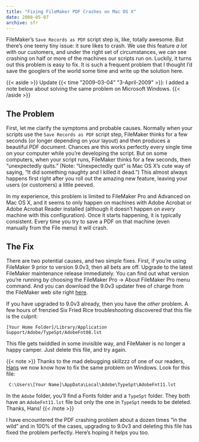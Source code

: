 ```yaml
---
title: "Fixing FileMaker PDF Crashes on Mac OS X"
date: 2008-05-07
archive: sfr
---
```


FileMaker’s `Save Records as PDF` script step is, like, totally awesome. But there’s one teeny tiny issue: it sure likes to crash. We use this feature *a lot* with our customers, and under the right set of circumstances, we can see crashing on half or more of the machines our scripts run on. Luckily, it turns out this problem is easy to fix. It is such a frequent problem that I thought I’d save the googlers of the world some time and write up the solution here.

{{< aside >}}
Update {{< time "2009-03-04" "3-April-2009" >}}: I added a note below about solving the same problem on Microsoft Windows.
{{< /aside >}}

## The Problem

First, let me clarify the symptoms and probable causes. Normally when your scripts use the `Save Records as PDF` script step, FileMaker thinks for a few seconds (or longer depending on your layout) and then produces a beautiful PDF document. Chances are this works perfectly every single time on your computer while you’re developing the script. But on some computers, when your script runs, FileMaker thinks for a few seconds, then “unexpectedly quits.” (Note: “Unexpectedly quit” is Mac OS X’s cute way of saying, “It did something naughty and I killed it dead.”) This almost always happens first right after you roll out the amazing new feature, leaving your users (or customers) a little peeved.

In my experience, this problem is limited to FileMaker Pro and Advanced on Mac OS X, and it seems to only happen on machines with Adobe Acrobat or Adobe Acrobat Reader installed (although it doesn’t happen on *every* machine with this configuration). Once it starts happening, it is typically consistent. Every time you try to save a PDF on that machine (even manually from the File menu) it will crash.

## The Fix

There are two potential causes, and two simple fixes. First, if you’re using FileMaker 9 prior to version 9.0v3, then all bets are off. Upgrade to the latest FileMaker maintenance release immediately. You can find out what version you’re running by choosing the FileMaker Pro → About FileMaker Pro menu command. And you can download the 9.0v3 updater free of charge from the FileMaker web site right [here](http://filemaker.com/support/downloads/index.html).

If you have upgraded to 9.0v3 already, then you have the *other* problem. A few hours of frenzied Six Fried Rice troubleshooting discovered that this file is the culprit:

```
[Your Home Folder]/Library/Application Support/Adobe/TypeSpt/AdobeFnt08.lst
```

This file gets twiddled in some invisible way, and FileMaker is no longer a happy camper. Just delete this file, and try again.

{{< note >}}
Thanks to the mad debugging skillzzz of one of our readers, [Hans](http://www.elmersystems.dk/) we now know how to fix the same problem on Windows. Look for this file:

` C:\Users\[Your Name]\AppData\Local\Adobe\TypeSpt\AdobeFnt11.lst`

In the `Adobe` folder, you’ll find a Fonts folder and a `TypeSpt` folder. They both have an `AdobeFnt11.lst` file but only the one in `TypeSpt` needs to be deleted. Thanks, Hans!
{{< /note >}}

I have encountered the PDF crashing problem about a dozen times “in the wild” and in 100% of the cases, upgrading to 9.0v3 and deleting this file has fixed the problem perfectly. Here’s hoping it helps you too.
